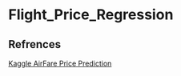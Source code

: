 # Flight_Price_Regression
## Refrences
[Kaggle AirFare Price Prediction](https://www.kaggle.com/vinayshaw/airfare-price-prediction)


